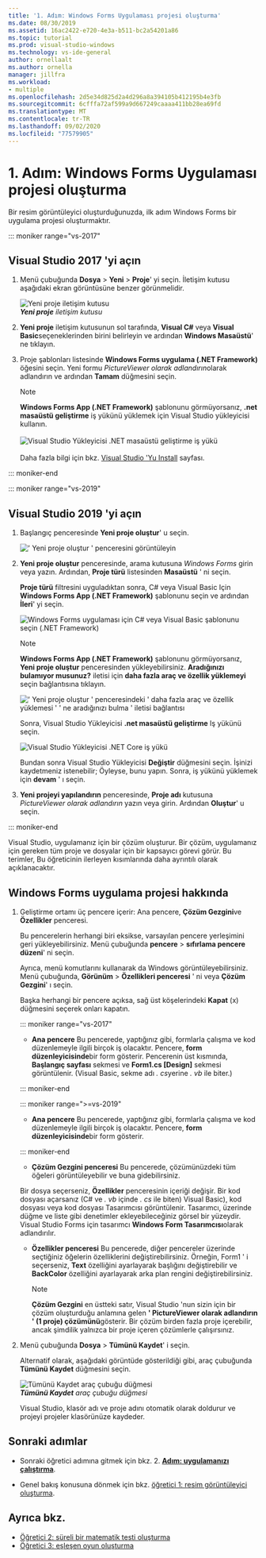 ```yaml
---
title: '1. Adım: Windows Forms Uygulaması projesi oluşturma'
ms.date: 08/30/2019
ms.assetid: 16ac2422-e720-4e3a-b511-bc2a54201a86
ms.topic: tutorial
ms.prod: visual-studio-windows
ms.technology: vs-ide-general
author: ornellaalt
ms.author: ornella
manager: jillfra
ms.workload:
- multiple
ms.openlocfilehash: 2d5e34d825d2a4d296a8a394105b412195b4e3fb
ms.sourcegitcommit: 6cfffa72af599a9d667249caaaa411bb28ea69fd
ms.translationtype: MT
ms.contentlocale: tr-TR
ms.lasthandoff: 09/02/2020
ms.locfileid: "77579905"
---
```

# <a name="step-1-create-a-windows-forms-app-project"></a>1. Adım: Windows Forms Uygulaması projesi oluşturma

Bir resim görüntüleyici oluşturduğunuzda, ilk adım Windows Forms bir uygulama projesi oluşturmaktır.

::: moniker range="vs-2017"

## <a name="open-visual-studio-2017"></a>Visual Studio 2017 'yi açın

1. Menü çubuğunda **Dosya**  >  **Yeni**  >  **Proje**' yi seçin. İletişim kutusu aşağıdaki ekran görüntüsüne benzer görünmelidir.

     ![Yeni proje iletişim kutusu](../ide/media/newprojectdialogcallouts.png)<br/>***Yeni proje*** *iletişim kutusu*

2. **Yeni proje** iletişim kutusunun sol tarafında, **Visual C#** veya **Visual Basic**seçeneklerinden birini belirleyin ve ardından **Windows Masaüstü**' ne tıklayın.

3. Proje şablonları listesinde **Windows Forms uygulama (.NET Framework)** öğesini seçin. Yeni formu *PictureViewer olarak adlandırın*olarak adlandırın ve ardından **Tamam** düğmesini seçin.

    >[!NOTE]
    >**Windows Forms App (.NET Framework)** şablonunu görmüyorsanız, **.net masaüstü geliştirme** iş yükünü yüklemek için Visual Studio yükleyicisi kullanın.<br/><br/>![Visual Studio Yükleyicisi .NET masaüstü geliştirme iş yükü](../ide/media/dot-net-desktop-dev-workload.png)<br/><br/> Daha fazla bilgi için bkz. [Visual Studio 'Yu Install](../install/install-visual-studio.md) sayfası.

::: moniker-end

::: moniker range="vs-2019"

## <a name="open-visual-studio-2019"></a>Visual Studio 2019 'yi açın

1. Başlangıç penceresinde **Yeni proje oluştur**' u seçin.

   ![' Yeni proje oluştur ' penceresini görüntüleyin](../get-started/media/vs-2019/create-new-project-dark-theme.png)

1. **Yeni proje oluştur** penceresinde, arama kutusuna *Windows Forms* girin veya yazın. Ardından, **Proje türü** listesinden **Masaüstü** ' ni seçin.

   **Proje türü** filtresini uyguladıktan sonra, C# veya Visual Basic Için **Windows Forms App (.NET Framework)** şablonunu seçin ve ardından **İleri**' yi seçin.

   ![Windows Forms uygulaması için C# veya Visual Basic şablonunu seçin (.NET Framework)](./media/create-new-project-search-winforms-filtered.png)

   > [!NOTE]
   > **Windows Forms App (.NET Framework)** şablonunu görmüyorsanız, **Yeni proje oluştur** penceresinden yükleyebilirsiniz. **Aradığınızı bulamıyor musunuz?** iletisi için **daha fazla araç ve özellik yüklemeyi** seçin bağlantısına tıklayın.
   >
   > ![' Yeni proje oluştur ' penceresindeki ' daha fazla araç ve özellik yüklemesi ' ' ne aradığınızı bulma ' iletisi bağlantısı](../get-started/media/vs-2019/not-finding-what-looking-for.png)
   >
   > Sonra, Visual Studio Yükleyicisi **.net masaüstü geliştirme** Iş yükünü seçin.
   >
   > ![Visual Studio Yükleyicisi .NET Core iş yükü](../ide/media/install-dot-net-desktop-env.png)
   >
   > Bundan sonra Visual Studio Yükleyicisi **Değiştir** düğmesini seçin. İşinizi kaydetmeniz istenebilir; Öyleyse, bunu yapın. Sonra, iş yükünü yüklemek için **devam** ' ı seçin.

1. **Yeni projeyi yapılandırın** penceresinde, **Proje adı** kutusuna *PictureViewer olarak adlandırın* yazın veya girin. Ardından **Oluştur**' u seçin.

::: moniker-end

Visual Studio, uygulamanız için bir çözüm oluşturur. Bir çözüm, uygulamanız için gereken tüm proje ve dosyalar için bir kapsayıcı görevi görür. Bu terimler, Bu öğreticinin ilerleyen kısımlarında daha ayrıntılı olarak açıklanacaktır.

## <a name="about-the-windows-forms-app-project"></a>Windows Forms uygulama projesi hakkında

1. Geliştirme ortamı üç pencere içerir: Ana pencere, **Çözüm Gezgini**ve **Özellikler** penceresi.

     Bu pencerelerin herhangi biri eksikse, varsayılan pencere yerleşimini geri yükleyebilirsiniz. Menü çubuğunda **pencere**  >  **sıfırlama pencere düzeni**' ni seçin.

     Ayrıca, menü komutlarını kullanarak da Windows görüntüleyebilirsiniz. Menü çubuğunda, **Görünüm**  >  **Özellikleri penceresi** ' ni veya **Çözüm Gezgini**' ı seçin.

     Başka herhangi bir pencere açıksa, sağ üst köşelerindeki **Kapat** (x) düğmesini seçerek onları kapatın.

    ::: moniker range="vs-2017"

    * **Ana pencere** Bu pencerede, yaptığınız gibi, formlarla çalışma ve kod düzenlemeyle ilgili birçok iş olacaktır. Pencere, **form düzenleyicisinde**bir form gösterir. Pencerenin üst kısmında, **Başlangıç sayfası** sekmesi ve **Form1.cs [Design]** sekmesi görüntülenir. (Visual Basic, sekme adı *. cs*yerine *. vb* ile biter.)

    ::: moniker-end

    ::: moniker range=">=vs-2019"

    * **Ana pencere** Bu pencerede, yaptığınız gibi, formlarla çalışma ve kod düzenlemeyle ilgili birçok iş olacaktır. Pencere, **form düzenleyicisinde**bir form gösterir.

    ::: moniker-end

    * **Çözüm Gezgini penceresi** Bu pencerede, çözümünüzdeki tüm öğeleri görüntüleyebilir ve buna gidebilirsiniz.

    Bir dosya seçerseniz, **Özellikler** penceresinin içeriği değişir. Bir kod dosyası açarsanız (C# ve *. vb* içinde *. cs* ile biten) Visual Basic), kod dosyası veya kod dosyası Tasarımcısı görüntülenir. Tasarımcı, üzerinde düğme ve liste gibi denetimler ekleyebileceğiniz görsel bir yüzeydir. Visual Studio Forms için tasarımcı **Windows Form Tasarımcısı**olarak adlandırılır.

    * **Özellikler penceresi** Bu pencerede, diğer pencereler üzerinde seçtiğiniz öğelerin özelliklerini değiştirebilirsiniz. Örneğin, Form1 ' i seçerseniz, **Text** özelliğini ayarlayarak başlığını değiştirebilir ve **BackColor** özelliğini ayarlayarak arka plan rengini değiştirebilirsiniz.

      > [!NOTE]
      > **Çözüm Gezgini** en üstteki satır, Visual Studio 'nun sizin için bir çözüm oluşturduğu anlamına gelen **' PictureViewer olarak adlandırın ' (1 proje) çözümünü**gösterir. Bir çözüm birden fazla proje içerebilir, ancak şimdilik yalnızca bir proje içeren çözümlerle çalışırsınız.

1. Menü çubuğunda **Dosya**  >  **Tümünü Kaydet**' i seçin.

     Alternatif olarak, aşağıdaki görüntüde gösterildiği gibi, araç çubuğunda **Tümünü Kaydet** düğmesini seçin.

     ![Tümünü Kaydet araç çubuğu düğmesi](../ide/media/express_iconsaveall.png)<br/>
     ***Tümünü Kaydet*** *araç çubuğu düğmesi*

     Visual Studio, klasör adı ve proje adını otomatik olarak doldurur ve projeyi projeler klasörünüze kaydeder.

## <a name="next-steps"></a>Sonraki adımlar

* Sonraki öğretici adımına gitmek için bkz. 2. **[Adım: uygulamanızı çalıştırma](../ide/step-2-run-your-program.md)**.

* Genel bakış konusuna dönmek için bkz. [öğretici 1: resim görüntüleyici oluşturma](../ide/tutorial-1-create-a-picture-viewer.md).

## <a name="see-also"></a>Ayrıca bkz.

* [Öğretici 2: süreli bir matematik testi oluşturma](tutorial-2-create-a-timed-math-quiz.md)
* [Öğretici 3: eşleşen oyun oluşturma](tutorial-3-create-a-matching-game.md)
